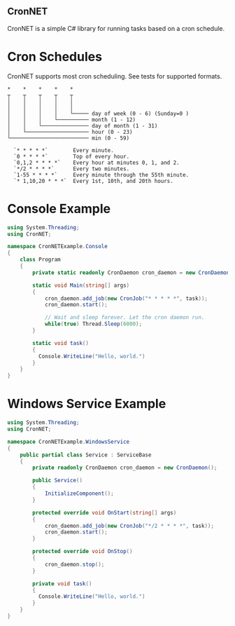 CronNET
---------------------------

CronNET is a simple C# library for running tasks based on a cron schedule.

Cron Schedules
===============

CronNET supports most cron scheduling.  See tests for supported formats.

```
*    *    *    *    *  
┬    ┬    ┬    ┬    ┬
│    │    │    │    │
│    │    │    │    │
│    │    │    │    └───── day of week (0 - 6) (Sunday=0 )
│    │    │    └────────── month (1 - 12)
│    │    └─────────────── day of month (1 - 31)
│    └──────────────────── hour (0 - 23)
└───────────────────────── min (0 - 59)
```

```
  `* * * * *`        Every minute.
  `0 * * * *`        Top of every hour.
  `0,1,2 * * * *`    Every hour at minutes 0, 1, and 2.
  `*/2 * * * *`      Every two minutes.
  `1-55 * * * *`     Every minute through the 55th minute.
  `* 1,10,20 * * *`  Every 1st, 10th, and 20th hours.
```

Console Example
===============

``` c#
using System.Threading;
using CronNET;

namespace CronNETExample.Console
{
    class Program
    {
        private static readonly CronDaemon cron_daemon = new CronDaemon();            

        static void Main(string[] args)
        {
            cron_daemon.add_job(new CronJob("* * * * *", task));
            cron_daemon.start();

            // Wait and sleep forever. Let the cron daemon run.
            while(true) Thread.Sleep(6000);
        }

        static void task()
        {
          Console.WriteLine("Hello, world.")
        }
    }
}
```

Windows Service Example
=======================

``` c#
using System.Threading;
using CronNET;

namespace CronNETExample.WindowsService
{
    public partial class Service : ServiceBase
    {
        private readonly CronDaemon cron_daemon = new CronDaemon();

        public Service()
        {
            InitializeComponent();
        }

        protected override void OnStart(string[] args)
        {
            cron_daemon.add_job(new CronJob("*/2 * * * *", task));
            cron_daemon.start();
        }

        protected override void OnStop()
        {
            cron_daemon.stop();
        }

        private void task()
        {
          Console.WriteLine("Hello, world.")
        }
    }
}
```
